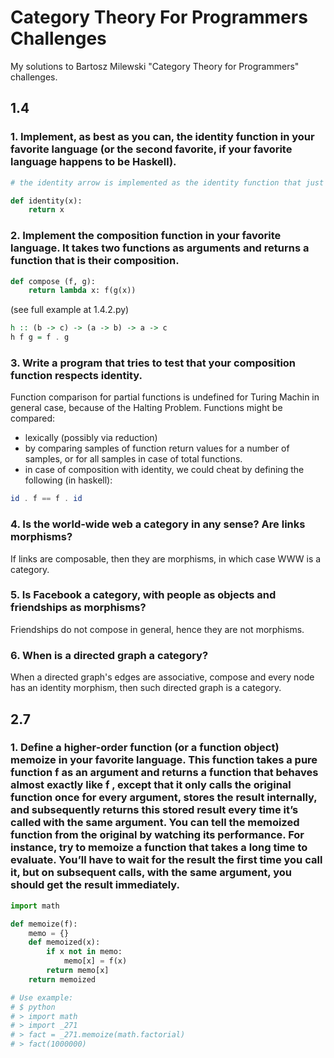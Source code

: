 # Category Theory For Programmers Challenges
My solutions to Bartosz Milewski "Category Theory for Programmers" challenges.

## 1.4

### 1. Implement, as best as you can, the identity function in your favorite language (or the second favorite, if your favorite language happens to be Haskell).

```python
# the identity arrow is implemented as the identity function that just returns back its argument.

def identity(x):
    return x
```	

### 2. Implement the composition function in your favorite language. It takes two functions as arguments and returns a function that is their composition.

```python
def compose (f, g):
    return lambda x: f(g(x))


```
(see full example at 1.4.2.py)

```haskell
h :: (b -> c) -> (a -> b) -> a -> c
h f g = f . g
```

### 3. Write a program that tries to test that your composition function respects identity.

Function comparison for partial functions is undefined for Turing Machin in general case, because of the Halting Problem.
Functions might be compared:
- lexically (possibly via reduction)
- by comparing samples of function return values for a number of samples, or for all samples in case of total functions.
- in case of composition with identity, we could cheat by defining the following (in haskell):
```haskell 
id . f == f . id
```

### 4. Is the world-wide web a category in any sense? Are links morphisms?

If links are composable, then they are morphisms, in which case WWW is a category.

### 5. Is Facebook a category, with people as objects and friendships as morphisms?

Friendships do not compose in general, hence they are not morphisms.

### 6. When is a directed graph a category?

When a directed graph's edges are associative, compose and every node has an identity morphism, then such directed graph is a category.

## 2.7

### 1. Define a higher-order function (or a function object) memoize in your favorite language. This function takes a pure function f as an argument and returns a function that behaves almost exactly like f , except that it only calls the original function once for every argument, stores the result internally, and subsequently returns this stored result every time it’s called with the same argument. You can tell the memoized function from the original by watching its performance. For instance, try to memoize a function that takes a long time to evaluate. You’ll have to wait for the result the first time you call it, but on subsequent calls, with the same argument, you should get the result immediately.

```python
import math

def memoize(f):
    memo = {}
    def memoized(x):
        if x not in memo:
            memo[x] = f(x)
        return memo[x]
    return memoized

# Use example:
# $ python
# > import math
# > import _271
# > fact = _271.memoize(math.factorial)
# > fact(1000000)

```
